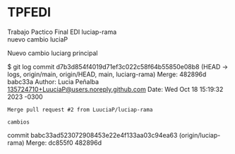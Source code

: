 # TPFEDI
Trabajo Pactico Final EDI
luciap-rama  
nuevo cambio luciaP

Nuevo cambio luciarg
principal


$ git log
commit d7b3d854f4019d71ef3c022c58f64b55850e08b8 (HEAD -> logs, origin/main, origin/HEAD, main, luciarg-rama)
Merge: 482896d babc33a
Author: Lucia Peñalba <135724710+LuuciaP@users.noreply.github.com>
Date:   Wed Oct 18 15:19:32 2023 -0300

    Merge pull request #2 from LuuciaP/luciap-rama

    cambios

commit babc33ad523072908453e22e4f133aa03c94ea63 (origin/luciap-rama)
Merge: dc855f0 482896d
